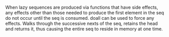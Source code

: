 When lazy sequences are produced via functions that have side
  effects, any effects other than those needed to produce the first
  element in the seq do not occur until the seq is consumed. doall can
  be used to force any effects. Walks through the successive nexts of
  the seq, retains the head and returns it, thus causing the entire
  seq to reside in memory at one time.